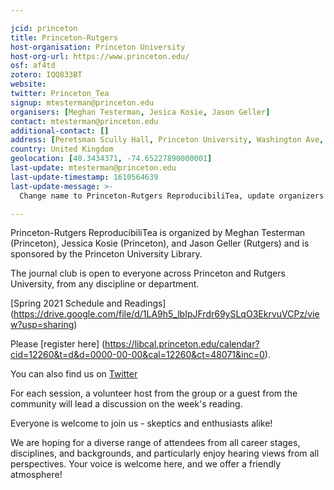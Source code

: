 ```yaml
---

jcid: princeton
title: Princeton-Rutgers
host-organisation: Princeton University
host-org-url: https://www.princeton.edu/
osf: af4td
zotero: IQQ833BT
website: 
twitter: Princeton_Tea
signup: mtesterman@princeton.edu
organisers: [Meghan Testerman, Jesica Kosie, Jason Geller]
contact: mtesterman@princeton.edu
additional-contact: []
address: [Peretsman Scully Hall, Princeton University, Washington Ave, 08544, Princeton, NJ, United States]
country: United Kingdom
geolocation: [40.3434371, -74.65227890000001]
last-update: mtesterman@princeton.edu
last-update-timestamp: 1610564639
last-update-message: >-
  Change name to Princeton-Rutgers ReproducibiliTea, update organizers and information for Spring 2021.

---
```


Princeton-Rutgers ReproducibiliTea is organized by Meghan Testerman (Princeton), Jessica Kosie (Princeton), and Jason Geller (Rutgers) and is sponsored by the Princeton University Library.

The journal club is open to everyone across Princeton and Rutgers University, from any discipline or department.

[Spring 2021 Schedule and Readings] (https://drive.google.com/file/d/1LA9h5_lbIpJFrdr69ySLqO3EkrvuVCPz/view?usp=sharing)

Please [register here] (https://libcal.princeton.edu/calendar?cid=12260&t=d&d=0000-00-00&cal=12260&ct=48071&inc=0).

You can also find us on [Twitter](https://twitter.com/Princeton_Tea)

For each session, a volunteer host from the group or a guest from the community will lead a discussion on the week's reading.  

Everyone is welcome to join us - skeptics and enthusiasts alike!

We are hoping for a diverse range of attendees from all career stages, disciplines, and backgrounds, and particularly enjoy hearing views from all perspectives.
Your voice is welcome here, and we offer a friendly atmosphere!

